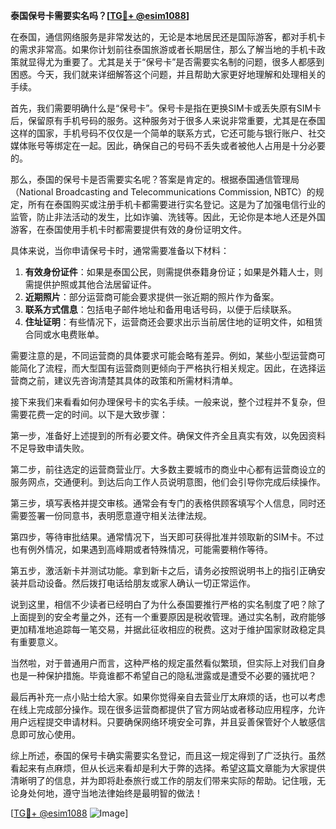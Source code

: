 **泰国保号卡需要实名吗？[[TG💪+ @esim1088](https://t.me/s/esim1088)]**

在泰国，通信网络服务是非常发达的，无论是本地居民还是国际游客，都对手机卡的需求非常高。如果你计划前往泰国旅游或者长期居住，那么了解当地的手机卡政策就显得尤为重要了。尤其是关于“保号卡”是否需要实名制的问题，很多人都感到困惑。今天，我们就来详细解答这个问题，并且帮助大家更好地理解和处理相关的手续。

首先，我们需要明确什么是“保号卡”。保号卡是指在更换SIM卡或丢失原有SIM卡后，保留原有手机号码的服务。这种服务对于很多人来说非常重要，尤其是在泰国这样的国家，手机号码不仅仅是一个简单的联系方式，它还可能与银行账户、社交媒体账号等绑定在一起。因此，确保自己的号码不丢失或者被他人占用是十分必要的。

那么，泰国的保号卡是否需要实名呢？答案是肯定的。根据泰国通信管理局（National Broadcasting and Telecommunications Commission, NBTC）的规定，所有在泰国购买或注册手机卡都需要进行实名登记。这是为了加强电信行业的监管，防止非法活动的发生，比如诈骗、洗钱等。因此，无论你是本地人还是外国游客，在泰国使用手机卡时都需要提供有效的身份证明文件。

具体来说，当你申请保号卡时，通常需要准备以下材料：
1. **有效身份证件**：如果是泰国公民，则需提供泰籍身份证；如果是外籍人士，则需提供护照或其他合法居留证件。
2. **近期照片**：部分运营商可能会要求提供一张近期的照片作为备案。
3. **联系方式信息**：包括电子邮件地址和备用电话号码，以便于后续联系。
4. **住址证明**：有些情况下，运营商还会要求出示当前居住地的证明文件，如租赁合同或水电费账单。

需要注意的是，不同运营商的具体要求可能会略有差异。例如，某些小型运营商可能简化了流程，而大型国有运营商则更倾向于严格执行相关规定。因此，在选择运营商之前，建议先咨询清楚其具体的政策和所需材料清单。

接下来我们来看看如何办理保号卡的实名手续。一般来说，整个过程并不复杂，但需要花费一定的时间。以下是大致步骤：

第一步，准备好上述提到的所有必要文件。确保文件齐全且真实有效，以免因资料不足导致申请失败。

第二步，前往选定的运营商营业厅。大多数主要城市的商业中心都有运营商设立的服务网点，交通便利。到达后向工作人员说明意图，他们会引导你完成后续操作。

第三步，填写表格并提交审核。通常会有专门的表格供顾客填写个人信息，同时还需要签署一份同意书，表明愿意遵守相关法律法规。

第四步，等待审批结果。通常情况下，当天即可获得批准并领取新的SIM卡。不过也有例外情况，如果遇到高峰期或者特殊情况，可能需要稍作等待。

第五步，激活新卡并测试功能。拿到新卡之后，请务必按照说明书上的指引正确安装并启动设备。然后拨打电话给朋友或家人确认一切正常运作。

说到这里，相信不少读者已经明白了为什么泰国要推行严格的实名制度了吧？除了上面提到的安全考量之外，还有一个重要原因是税收管理。通过实名制，政府能够更加精准地追踪每一笔交易，并据此征收相应的税费。这对于维护国家财政稳定具有重要意义。

当然啦，对于普通用户而言，这种严格的规定虽然看似繁琐，但实际上对我们自身也是一种保护措施。毕竟谁都不希望自己的隐私泄露或是遭受不必要的骚扰吧？

最后再补充一点小贴士给大家。如果你觉得亲自去营业厅太麻烦的话，也可以考虑在线上完成部分操作。现在很多运营商都提供了官方网站或者移动应用程序，允许用户远程提交申请材料。只要确保网络环境安全可靠，并且妥善保管好个人敏感信息即可放心使用。

综上所述，泰国的保号卡确实需要实名登记，而且这一规定得到了广泛执行。虽然看起来有点麻烦，但从长远来看却是利大于弊的选择。希望这篇文章能为大家提供清晰明了的信息，并为即将赴泰旅行或工作的朋友们带来实际的帮助。记住哦，无论身处何地，遵守当地法律始终是最明智的做法！

[[TG💪+ @esim1088](https://t.me/s/esim1088) ![Image](https://i.postimg.cc/4NQfJmqS/Snipaste-2025-05-13-00-14-12.png)]